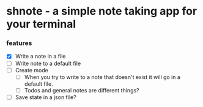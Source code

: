 # shnote - a simple note taking app for your terminal

### features

- [x] Write a note in a file
- [ ] Write note to a default file
- [ ] Create mode
  - [ ] When you try to write to a note that doesn't exist it will go in a
        default file.
  - [ ] Todos and general notes are different things?
- [ ] Save state in a json file?
